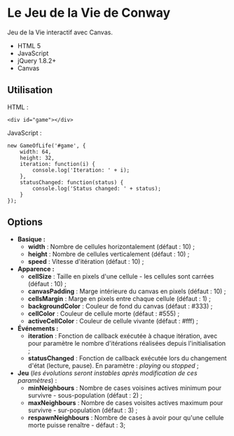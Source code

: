 
# Le Jeu de la Vie de Conway

Jeu de la Vie interactif avec Canvas.

* HTML 5
* JavaScript
* jQuery 1.8.2+
* Canvas

## Utilisation

HTML :

    <div id="game"></div>

JavaScript :

    new GameOfLife('#game', {
        width: 64,
        height: 32,
        iteration: function(i) {
            console.log('Iteration: ' + i);
        },
        statusChanged: function(status) {
            console.log('Status changed: ' + status);
        }
    });

## Options

* **Basique :**
    * **width** : Nombre de cellules horizontalement (défaut : 10) ;
    * **height** : Nombre de cellules verticalement (défaut : 10) ;
    * **speed** : Vitesse d'itération (défaut : 10) ;
* **Apparence :**
    * **cellSize** : Taille en pixels d'une cellule - les cellules sont
        carrées (défaut : 10) ;
    * **canvasPadding** : Marge intérieure du canvas en pixels (défaut : 10) ;
    * **cellsMargin** : Marge en pixels entre chaque cellule (défaut : 1) ;
    * **backgroundColor** : Couleur de fond du canvas (défaut : #333) ;
    * **cellColor** : Couleur de cellule morte (défaut : #555) ;
    * **activeCellColor** : Couleur de cellule vivante (défaut : #fff) ;
* **Événements :**
    * **iteration** : Fonction de callback exécutée à chaque itération, avec
        pour paramètre le nombre d'itérations réalisées depuis
        l'initialisation ;
    * **statusChanged** : Fonction de callback exécutée lors du changement
        d'état (lecture, pause). En paramètre : *playing* ou *stopped* ;
* **Jeu** (*les évolutions seront instables après modification de ces
    paramètres*) :
    * **minNeighbours** : Nombre de cases voisines actives minimum pour
        survivre - sous-population (défaut : 2) ;
    * **maxNeighbours** : Nombre de cases voisites actives maximum pour
        survivre - sur-population (défaut : 3) ;
    * **respawnNeighbours** : Nombre de cases à avoir pour qu'une cellule
        morte puisse renaître - défaut : 3;
